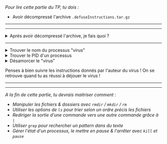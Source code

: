 
*Pour lire cette partie du TP, tu dois :*
- Avoir décompressé l'archive `.defuseInstructions.tar.gz`
---
---

<details>
  <summary>Après avoir décompressé l'archive, je fais quoi ? </summary>

Tu devrais te retrouver avec deux fichiers, encore cachés ! :

```
> ls -a
.processToFind  .defuseManual
```

Même s'ils sont cachés, tu peux tout de même les lire.


</details>

---

<details>
  <summary> Trouver le nom du processus "virus"</summary>

- Le fichier `.processToFind` sert apparement à retrouver le nom du processus qu'il faut arrêter.
  - Il faut jouer sur la présence ou non de fichiers / dossiers.
  - Tu auras besoin des commandes :
    - `rmdir`,`mkdir` `rm`, `ls` et ses options
  - Si tu suis toutes les étapes, tu devrais trouver un mot caché...


</details>



<details>
  <summary>Trouver le PID d'un processus </summary>


- Le fichier `.defuseManual` nous indique comment l'arrêter sans faire "exploser" le virus.
  - On a vu précedemment la commande `htop` qui permet de faire apparaître tous les processus. Il existe aussi la commande `ps aux`. La finalité est la même (affichage des processus courants), mais pas la manière :
    - `htop` lance une supervision des processus dans la fenêtre courante
    - `ps aux` est une commande
  - On peut rediriger la sortie de la commande `ps aux` et la combiner avec la commande `grep` qui permet de rechercher des motifs (patterns) dans du texte.
    - Pour rappel, pour rediriger la sortie de la commade `A` vers une commande `B`, il faut faire : `A | B`

</details>

<details>
  <summary>Désamorcer le "virus"</summary>

Si tout ce passe bien, tu devrais retrouver le nom du processus associé à un numéro : c'est ce qu'on appelle le **PID** (Process Identity).

> Le PID, c'est un numéro unique attribué à chaque processus en cours d'exécution sur un système d'exploitation.

On peut donc gérer l'état d'un processus grâce d'un processus :
- pour arrêter un processus : `kill <PID>`
- pour mettre en pause un processus : `kill -STOP <PID>` ou `pause <PID>`
- pour reprendre un processus mis en pause : `kill -CONT <PID>`

</details>

Penses à bien suivre les instructions donnés par l'auteur du virus !
On se retrouve quand tu as réussi à déjouer le virus !

---
---
*A la fin de cette partie, tu devrais maitriser comment :*
- *Manipuler les fichiers & dossiers avec  `rmdir` / `mkdir` / `rm`*
- *Utiliser les options de `ls` pour trier selon un ordre précis les fichiers*
- *Rediriger la sortie d'une commande vers une autre commande grâce à `|`*
- *Utiliser `grep` pour rechercher un pattern dans du texte*
- *Gérer l'état d'un processus, le mettre en pause & l'arrêter avec `kill` et `pause`*
